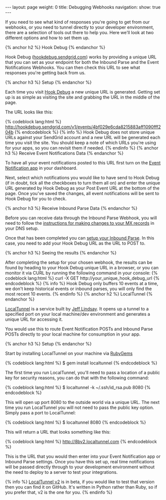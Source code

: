 --- layout: page weight: 0 title: Debugging Webhooks navigation: show:
true ---

If you need to see what kind of responses you're going to get from our
webhooks, or you need to tunnel directly to your developer environment,
there are a selection of tools out there to help you. Here we'll look at
two different options and how to set them up.

{% anchor h2 %} Hook Debug {% endanchor %}

Hook Debug ([hookdebug.sendgrid.com](http://hookdebug.sendgrid.com))
works by providing a unique URL that you can set as your endpoint for
both the Inbound Parse and the Event Notifications Webhooks. You can
then check this URL to see what responses you're getting back from us.

{% anchor h3 %} Setup {% endanchor %}

Each time you visit [Hook Debug](http://hookdebug.sendgrid.com/) a new
unique URL is generated. Getting set up is as simple as visiting the
site and grabbing the URL in the middle of the page.

The URL looks like this:

{% codeblock lang:html %}
http://hookdebug.sendgrid.com/v1/events/4bf029e6cda8215883aff1090fff204b
{% endcodeblock %} {% info %} Hook Debug does not store unique URLs
against your SendGrid account and a new URL will be generated each time
you visit the site. You should keep a note of which URLs you're using
for your apps, so you can revisit them if needed. {% endinfo %} {%
anchor h3 %} Receive Event Notifications Data {% endanchor %}

To have all your event notifications posted to this URL first turn on
the [Event Notification app]({{root_url}}/Apps/event_notification.html)
in your dashboard.

Next, select which notifications you would like to have send to Hook
Debug (if in doubt, tick all the checkboxes to turn them all on) and
enter the unique URL generated by Hook Debug as your Post Event URL at
the bottom of the page. Once you've saved the changes, all event
notifications will be sent to Hook Debug for you to check.

{% anchor h3 %} Receive Inbound Parse Data {% endanchor %}

Before you can receive data through the Inbound Parse Webhook, you will
need to follow the [instructions for making changes to your MX
records]({{root_url}}/API_Reference/Webhooks/parse.html) in your DNS
setup.

Once that has been completed you can [setup your Inbound
Parse](http://sendgrid.com/developer/reply). In this case, you need to
add your Hook Debug URL as the URL to POST to.

{% anchor h3 %} Seeing the results {% endanchor %}

After completing the setup for your chosen webhook, the results can be
found by heading to your Hook Debug unique URL in a browser, or you can
monitor it via CURL by running the following command in your console: {%
codeblock lang:html %} curl -X GET http://your\_unique\_hook\_debug\_url
{% endcodeblock %} {% info %} Hook Debug only buffers 10 events at a
time, we don't keep historical events or inbound parses, you will only
find the most recent 10 events. {% endinfo %} {% anchor h2 %}
LocalTunnel {% endanchor %}

[LocalTunnel](http://progrium.com/localtunnel/) is a service built by
[Jeff Lindsay](http://progrium.com/blog). It opens up a tunnel to a
specified port on your local machine/dev environment and generates a
unique URL for accessing it.

You would use this to route Event Notification POSTs and Inbound Parse
POSTs directly to your local machine for consumption in your app.

{% anchor h3 %} Setup {% endanchor %}

Start by installing LocalTunnel on your machine via
[RubyGems](http://rubygems.org/)

{% codeblock lang:html %} \$ gem install localtunnel {% endcodeblock %}

The first time you run LocalTunnel, you'll need to pass a location of a
public key for security reasons, you can do that with the following
command:

{% codeblock lang:html %} \$ localtunnel -k \~/.ssh/id\_rsa.pub 8080 {%
endcodeblock %}

This will open up port 8080 to the outside world via a unique URL. The
next time you run LocalTunnel you will not need to pass the public key
option. Simply pass a port to LocalTunnel:

{% codeblock lang:html %} \$ localtunnel 8080 {% endcodeblock %}

This will return a URL that looks something like this:

{% codeblock lang:html %} http://8bv2.localtunnel.com {% endcodeblock %}

This is the URL that you would then enter into your Event Notification
app or Inbound Parse settings. Once you have this set up, real time
notifications will be passed directly through to your development
environment without the need to deploy to a server to test your
integrations.

{% info %} [LocalTunnel v2](https://github.com/progrium/localtunnel) is
in beta, if you would like to test that version then you can find it on
GitHub. It's written in Python rather than Ruby, so if you prefer that,
v2 is the one for you. {% endinfo %}

